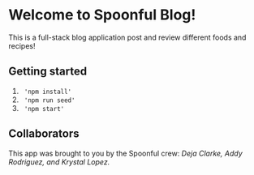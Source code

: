 # Welcome to Spoonful Blog! 

This is a full-stack blog application post and review different foods and recipes! 

## Getting started 

1. <code> 'npm install' </code>
2. <code> 'npm run seed' </code>
3. <code> 'npm start' </code>


## Collaborators 

This app was brought to you by the Spoonful crew: <i>Deja Clarke, Addy Rodriguez, and Krystal Lopez.</i>

